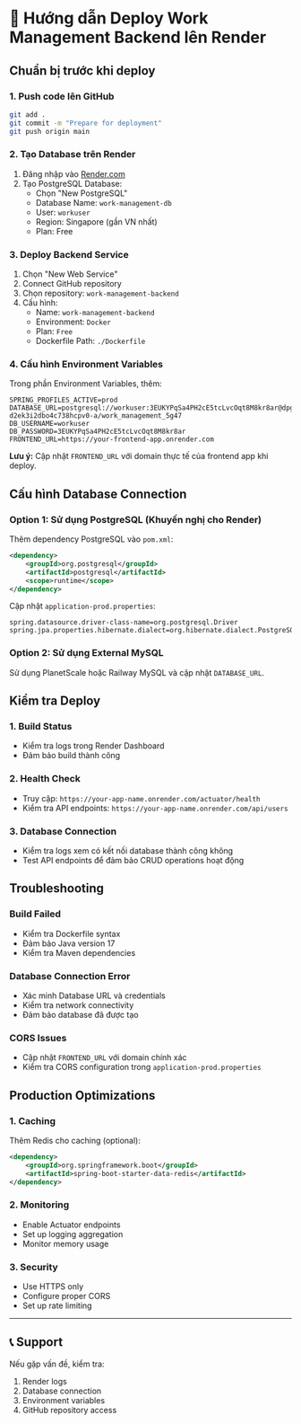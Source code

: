 # 🚀 Hướng dẫn Deploy Work Management Backend lên Render

## Chuẩn bị trước khi deploy

### 1. Push code lên GitHub
```bash
git add .
git commit -m "Prepare for deployment"
git push origin main
```

### 2. Tạo Database trên Render
1. Đăng nhập vào [Render.com](https://render.com)
2. Tạo PostgreSQL Database:
   - Chọn "New PostgreSQL"
   - Database Name: `work-management-db`
   - User: `workuser`
   - Region: Singapore (gần VN nhất)
   - Plan: Free

### 3. Deploy Backend Service
1. Chọn "New Web Service"
2. Connect GitHub repository
3. Chọn repository: `work-management-backend`
4. Cấu hình:
   - Name: `work-management-backend`
   - Environment: `Docker`
   - Plan: `Free`
   - Dockerfile Path: `./Dockerfile`

### 4. Cấu hình Environment Variables
Trong phần Environment Variables, thêm:

```
SPRING_PROFILES_ACTIVE=prod
DATABASE_URL=postgresql://workuser:3EUKYPqSa4PH2cE5tcLvcOqt8M8kr8ar@dpg-d2ek3i2dbo4c738hcpv0-a/work_management_5g47
DB_USERNAME=workuser
DB_PASSWORD=3EUKYPqSa4PH2cE5tcLvcOqt8M8kr8ar
FRONTEND_URL=https://your-frontend-app.onrender.com
```

**Lưu ý:** Cập nhật `FRONTEND_URL` với domain thực tế của frontend app khi deploy.

## Cấu hình Database Connection

### Option 1: Sử dụng PostgreSQL (Khuyến nghị cho Render)
Thêm dependency PostgreSQL vào `pom.xml`:

```xml
<dependency>
    <groupId>org.postgresql</groupId>
    <artifactId>postgresql</artifactId>
    <scope>runtime</scope>
</dependency>
```

Cập nhật `application-prod.properties`:
```properties
spring.datasource.driver-class-name=org.postgresql.Driver
spring.jpa.properties.hibernate.dialect=org.hibernate.dialect.PostgreSQLDialect
```

### Option 2: Sử dụng External MySQL
Sử dụng PlanetScale hoặc Railway MySQL và cập nhật `DATABASE_URL`.

## Kiểm tra Deploy

### 1. Build Status
- Kiểm tra logs trong Render Dashboard
- Đảm bảo build thành công

### 2. Health Check
- Truy cập: `https://your-app-name.onrender.com/actuator/health`
- Kiểm tra API endpoints: `https://your-app-name.onrender.com/api/users`

### 3. Database Connection
- Kiểm tra logs xem có kết nối database thành công không
- Test API endpoints để đảm bảo CRUD operations hoạt động

## Troubleshooting

### Build Failed
- Kiểm tra Dockerfile syntax
- Đảm bảo Java version 17
- Kiểm tra Maven dependencies

### Database Connection Error
- Xác minh Database URL và credentials
- Kiểm tra network connectivity
- Đảm bảo database đã được tạo

### CORS Issues
- Cập nhật `FRONTEND_URL` với domain chính xác
- Kiểm tra CORS configuration trong `application-prod.properties`

## Production Optimizations

### 1. Caching
Thêm Redis cho caching (optional):
```xml
<dependency>
    <groupId>org.springframework.boot</groupId>
    <artifactId>spring-boot-starter-data-redis</artifactId>
</dependency>
```

### 2. Monitoring
- Enable Actuator endpoints
- Set up logging aggregation
- Monitor memory usage

### 3. Security
- Use HTTPS only
- Configure proper CORS
- Set up rate limiting

---

## 📞 Support
Nếu gặp vấn đề, kiểm tra:
1. Render logs
2. Database connection
3. Environment variables
4. GitHub repository access
